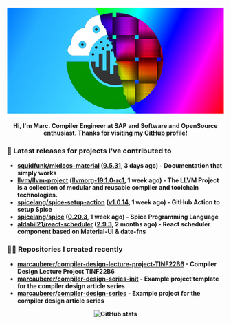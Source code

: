 <p align="center">
	<img src="https://raw.githubusercontent.com/marcauberer/marcauberer/master/images/frontpage-image.jpg">
	<br><br>
	<b>Hi, I'm Marc. Compiler Engineer at SAP and Software and OpenSource enthusiast. Thanks for visiting my GitHub profile!
</p>

### 🚀 Latest releases for projects I've contributed to


- [squidfunk/mkdocs-material](https://github.com/squidfunk/mkdocs-material) ([9.5.31](https://github.com/squidfunk/mkdocs-material/releases/tag/9.5.31), 3 days ago) - Documentation that simply works
- [llvm/llvm-project](https://github.com/llvm/llvm-project) ([llvmorg-19.1.0-rc1](https://github.com/llvm/llvm-project/releases/tag/llvmorg-19.1.0-rc1), 1 week ago) - The LLVM Project is a collection of modular and reusable compiler and toolchain technologies.
- [spicelang/spice-setup-action](https://github.com/spicelang/spice-setup-action) ([v1.0.14](https://github.com/spicelang/spice-setup-action/releases/tag/v1.0.14), 1 week ago) - GitHub Action to setup Spice 
- [spicelang/spice](https://github.com/spicelang/spice) ([0.20.3](https://github.com/spicelang/spice/releases/tag/0.20.3), 1 week ago) - Spice Programming Language
- [aldabil21/react-scheduler](https://github.com/aldabil21/react-scheduler) ([2.9.3](https://github.com/aldabil21/react-scheduler/releases/tag/2.9.3), 2 months ago) - React scheduler component based on Material-UI &amp; date-fns

### 👨‍💻 Repositories I created recently
- [marcauberer/compiler-design-lecture-project-TINF22B6](https://github.com/marcauberer/compiler-design-lecture-project-TINF22B6) - Compiler Design Lecture Project TINF22B6
- [marcauberer/compiler-design-series-init](https://github.com/marcauberer/compiler-design-series-init) - Example project template for the compiler design article series
- [marcauberer/compiler-design-series](https://github.com/marcauberer/compiler-design-series) - Example project for the compiler design article series

<p align="center">
	<img src="https://github-readme-stats.vercel.app/api?username=marcauberer&show_icons=true&theme=dark" alt="GitHub stats">
</p>
